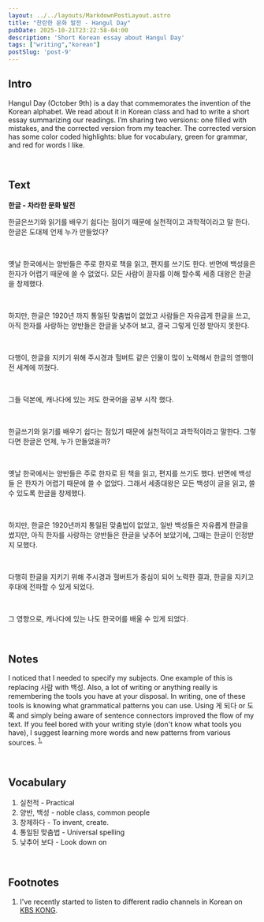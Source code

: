 ```yaml
---
layout: ../../layouts/MarkdownPostLayout.astro
title: "찬란한 문화 발전 - Hangul Day"
pubDate: 2025-10-21T23:22:58-04:00
description: 'Short Korean essay about Hangul Day' 
tags: ["writing","korean"]
postSlug: 'post-9'
---
```


## Intro
Hangul Day (October 9th) is a day that commemorates the invention of the Korean alphabet. We read about it in Korean class and had to write a short essay summarizing our readings. I’m sharing two versions: one filled with mistakes, and the corrected version from my teacher. The corrected version has some color coded highlights: blue for vocabulary, green for grammar, and red for words I like.

&nbsp;

 ## Text
 




<b> 한글 - 차라한 문화 발전 </b>

<!-- Uncorrected Version -->
<div class="bold-rounded">

한글은쓰기와 읽기를 배우기 쉽다는 점이기 때문에 실천적이고 과학적이라고 말 한다. 한글은 도대체 언제 누가 만들었다? &nbsp;

&nbsp;


옛날 한국에서는 양반들은 주로 한자로 책을 읽고, 편지를 쓰기도 한다. 반면에 백성을은 한자가 어렵기 때문에 쓸 수 없었다. 모든 사람이 끌자를 이해 할수록 세종 대왕은 한글을 창제했다.

&nbsp;

하지만, 한글은 1920년 까지 통일된 맞춤법이 없었고 사람들은 자유곱게 한글을 쓰고, 아직 한자를 사랑하는 양반들은 한글을 낮추어 보고, 결국 그렇게 인정 받아지 못한다. 

 &nbsp;


다행이, 한글을 지키기 위해 주시경과 헐버트 같은 인물이 많이 노력해서 한글의 영행이 전 세계에 끼쳤다.

 &nbsp;

 그들 덕본에, 캐나다에 있는 저도 한국어을 공부 시작 했다.

</div>

&nbsp;



<!-- Better Version -->
<div class="bold-rounded">

한글쓰기와 읽기를 배우기 쉽다는 점있기 때문에 <span class="b-high">실천적</span>이고 과학적이라고 말한다. 그렇다면 한글은 언제, 누가 <span class="g-high">만들었을까</span>?

&nbsp;


옛날 한국에서는 양반들은 주로 한자로 된 책을 읽고, 편지를 <span class="g-high">쓰기도</span> 했다. 반면에 <span class="g-high">백성들</span> 은 한자가 어렵기 때문에 쓸 수 없었다. 그래서 세종대왕은 모든 백성이 글을 읽고, <span class="g-high">쓸 수 있도록</span> 한글을 <span class="b-high">창제했다</span>. 

&nbsp;



하지만, 한글은 1920년까지 <span class="b-high"> 통일된 맞춤법</span>이 없었고, 일반 백성들은 자유롭게 한글을 썼지만, 아직 한자를 사랑하는 양반들은 한글을 낮추어 <span class="g-high">보았기에</span>, 그때는 한글이 인정받지 모했다. 

&nbsp;

다행히 한글을 지키기 위해 주시경과 헐버트가 중심이 <span class="g-high">되어</span> 노력한 결과, 한글을 지키고 후대에 전파할 수 있게 되었다.

&nbsp;


그 <span class="r-high">영향으로</span>, 캐나다에 있는 나도 한국어를 배울 <span class="g-high">수 있게 되었다</span>.


</div>

&nbsp;
## Notes

 
I noticed that I needed to specify my subjects. One example of this is replacing 사람 with 백성.
Also, a lot of writing or anything really is remembering the tools you have at your disposal. In writing, one of these tools is knowing what grammatical patterns you can use. Using <span class="bold-rounded"> 게 되다</span> or <span class="bold-rounded">도록</span>  and simply being aware of sentence connectors improved the flow of my text. If you feel bored with your writing style (don't know what tools you have), I suggest learning more words and new patterns from various sources. <sup > <a class="secondary-a" href="#footnotes" class="secondary-link"> 1. </a> </sup>

&nbsp;

## Vocabulary


1. 실천적 - Practical
2. 양반, 백성 - noble class, common people 
3. 창제하다 - To invent, create.
4. 통일된 맞춤법 - Universal spelling
5. 낮추어 보다 - Look down on


&nbsp;

## Footnotes

1. I've recently started  to listen to different radio channels in Korean on <a class="secondary-a"  href="https://apps.apple.com/us/app/kbs-kong/id928368733"> KBS KONG</a>.



